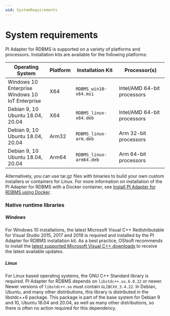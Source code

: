 ```yaml
---
uid: SystemRequirements
---
```


# System requirements

PI Adapter for RDBMS is supported on a variety of platforms and processors. Installation kits are available for the following platforms:

| Operating System | Platform | Installation Kit | Processor(s) |
|-------------------|-------------|----------------------------------|-------------|
| Windows 10 Enterprise <br>Windows 10 IoT Enterprise | X64 | `RDBMS_win10-x64.msi`     | Intel/AMD 64-bit processors |
| Debian 9, 10 <br>Ubuntu 18.04, 20.04 | X64 | `RDBMS_linux-x64.deb`     | Intel/AMD 64-bit processors |
| Debian 9, 10 <br>Ubuntu 18.04, 20.04 | Arm32 | `RDBMS_linux-arm.deb`  | Arm 32-bit processors |
| Debian 9, 10 <br>Ubuntu 18.04, 20.04 | Arm64 | `RDBMS_linux-arm64.deb`  | Arm 64-bit processors |

Alternatively, you can use tar.gz files with binaries to build your own custom installers or containers for Linux. For more information on installation of the PI Adapter for RDBMS with a Docker container, see [Install PI Adapter for RDBMS using Docker](xref:InstallPIAdapterForRDBMSUsingDocker).

### Native runtime libraries
##### Windows 
For Windows 10 installations, the latest Microsoft Visual C++ Redistributable for Visual Studio 2015, 2017 and 2019 is required and installed by the PI Adapter for RDBMS installation kit.
As a best practice, OSIsoft recommends to install the [latest supported Microsoft Visual C++ downloads](https://support.microsoft.com/en-us/help/2977003/the-latest-supported-visual-c-downloads) to receive the latest available updates.

##### Linux
For Linux based operating systems, the GNU C++ Standard library is required. PI Adapter for RDBMS depends on `libstdc++.so.6.0.22` or newer. Newer versions of `libstdc++.so` must contain `GLIBCXX_3.4.22`.
In Debian, Ubuntu, and many other distributions, this library is distributed in the libstdc++6 package. This package is part of the base system for Debian 9 and 10, Ubuntu 18.04 and 20.04, as well as many other distributions, so there is often no action required for this dependency.
